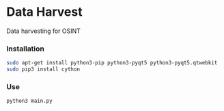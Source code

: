 # Data Harvest

Data harvesting for OSINT

### Installation

```sh
sudo apt-get install python3-pip python3-pyqt5 python3-pyqt5.qtwebkit
sudo pip3 install cython
```

### Use

```sh
python3 main.py
```
